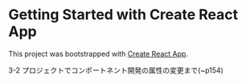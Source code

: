 # Getting Started with Create React App

This project was bootstrapped with [Create React App](https://github.com/facebook/create-react-app).

3-2 プロジェクトでコンポートネント開発の属性の変更まで(~p154)